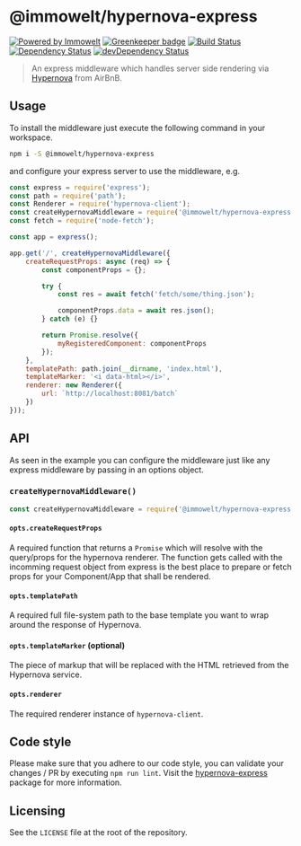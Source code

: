 # @immowelt/hypernova-express

[![Powered by Immowelt](https://img.shields.io/badge/powered%20by-immowelt-yellow.svg?colorB=ffb200)](https://stackshare.io/immowelt-group/)
[![Greenkeeper badge](https://badges.greenkeeper.io/ImmoweltGroup/hypernova-express.svg)](https://greenkeeper.io/)
[![Build Status](https://travis-ci.org/ImmoweltGroup/hypernova-express.svg?branch=master)](https://travis-ci.org/ImmoweltGroup/hypernova-express)
[![Dependency Status](https://david-dm.org/ImmoweltGroup/hypernova-express.svg)](https://david-dm.org/ImmoweltGroup/hypernova-express)
[![devDependency Status](https://david-dm.org/ImmoweltGroup/hypernova-express/dev-status.svg)](https://david-dm.org/ImmoweltGroup/hypernova-express#info=devDependencies&view=table)

> An express middleware which handles server side rendering via [Hypernova](https://github.com/airbnb/hypernova) from AirBnB.

## Usage
To install the middleware just execute the following command in your workspace.

```sh
npm i -S @immowelt/hypernova-express
```

and configure your express server to use the middleware, e.g.

```js
const express = require('express');
const path = require('path');
const Renderer = require('hypernova-client');
const createHypernovaMiddleware = require('@immowelt/hypernova-express');
const fetch = require('node-fetch');

const app = express();

app.get('/', createHypernovaMiddleware({
	createRequestProps: async (req) => {
		const componentProps = {};

		try {
			const res = await fetch('fetch/some/thing.json');

			componentProps.data = await res.json();
		} catch (e) {}

		return Promise.resolve({
			myRegisteredComponent: componentProps
		});
	},
	templatePath: path.join(__dirname, 'index.html'),
	templateMarker: '<i data-html></i>',
	renderer: new Renderer({
		url: `http://localhost:8081/batch`
	})
}));
```

## API
As seen in the example you can configure the middleware just like any express middleware by passing in an options object.

### `createHypernovaMiddleware()`
```js
const createHypernovaMiddleware = require('@immowelt/hypernova-express');
```

#### `opts.createRequestProps`
A required function that returns a `Promise` which will resolve with the query/props for the hypernova renderer. The function gets called with the incomming request object from express is the best place to prepare or fetch props for your Component/App that shall be rendered.

#### `opts.templatePath`
A required full file-system path to the base template you want to wrap around the response of Hypernova.

#### `opts.templateMarker` (optional)
The piece of markup that will be replaced with the HTML retrieved from the Hypernova service.

#### `opts.renderer`
The required renderer instance of `hypernova-client`.

## Code style
Please make sure that you adhere to our code style, you can validate your changes / PR by executing `npm run lint`.
Visit the [hypernova-express](https://github.com/ImmoweltGroup/hypernova-express) package for more information.

## Licensing
See the `LICENSE` file at the root of the repository.
